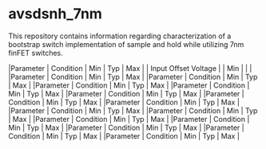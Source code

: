 # avsdsnh_7nm

This repository contains information regarding characterization of a bootstrap switch implementation of sample and hold while utilizing 7nm finFET switches.

|Parameter | Condition | Min | Typ  | Max |
| Input Offset Voltage |  | Min | | |
|Parameter | Condition | Min | Typ  | Max |
|Parameter | Condition | Min | Typ  | Max |
|Parameter | Condition | Min | Typ  | Max |
|Parameter | Condition | Min | Typ  | Max |
|Parameter | Condition | Min | Typ  | Max |
|Parameter | Condition | Min | Typ  | Max |
|Parameter | Condition | Min | Typ  | Max |
|Parameter | Condition | Min | Typ  | Max |
|Parameter | Condition | Min | Typ  | Max |
|Parameter | Condition | Min | Typ  | Max |
|Parameter | Condition | Min | Typ  | Max |
|Parameter | Condition | Min | Typ  | Max |
|Parameter | Condition | Min | Typ  | Max |
|Parameter | Condition | Min | Typ  | Max |
